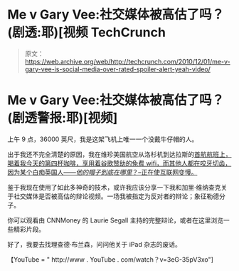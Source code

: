 # Me v Gary Vee:社交媒体被高估了吗？(剧透:耶)[视频 TechCrunch

> 原文：<https://web.archive.org/web/http://techcrunch.com/2010/12/01/me-v-gary-vee-is-social-media-over-rated-spoiler-alert-yeah-video/>

# Me v Gary Vee:社交媒体被高估了吗？(剧透警报:耶)[视频]

上午 9 点，36000 英尺，我是这架飞机上唯一一个没戴牛仔帽的人。

出于我还不完全清楚的原因，我在维珍美国航空从洛杉机到达拉斯的[首航航班上，喝着我今天的第四杯咖啡，享用着谷歌赞助的免费 wifi，而其他人都在咬牙切齿，因为某个白痴英国人——*他的帽子到底在哪里*？–正在使互联网变慢。](https://web.archive.org/web/20230202220822/http://aviationblog.dallasnews.com/archives/2010/12/virgin-america-arrives-wednesd.html)

鉴于我现在使用了如此多神奇的技术，或许我应该分享一下我和加里·维纳查克关于社交媒体是否被高估的辩论视频。一场我被指定为反对者的辩论；象征勒德分子。

你可以观看由 CNNMoney 的 Laurie Segall 主持的完整辩论，或者在这里浏览一些精彩片段。

好了，我要去找理查德·布兰森，问问他关于 iPad 杂志的废话。

【YouTube = " http://www . YouTube . com/watch？v=3eG-35pV3xo"]